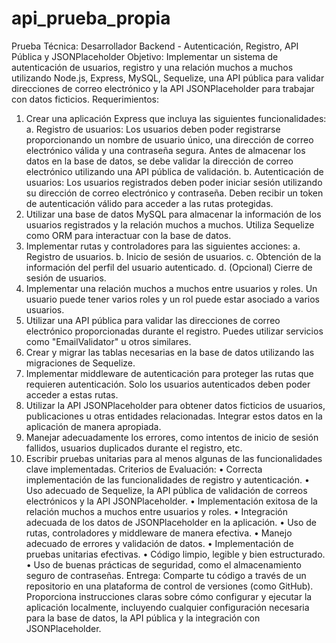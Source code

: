 # api_prueba_propia

Prueba Técnica: Desarrollador Backend - Autenticación, Registro, API Pública y JSONPlaceholder
Objetivo: Implementar un sistema de autenticación de usuarios, registro y una relación muchos a muchos utilizando Node.js, Express, MySQL, Sequelize, una API pública para validar direcciones de correo electrónico y la API JSONPlaceholder para trabajar con datos ficticios.
Requerimientos:
1.	Crear una aplicación Express que incluya las siguientes funcionalidades:
a. Registro de usuarios: Los usuarios deben poder registrarse proporcionando un nombre de usuario único, una dirección de correo electrónico válida y una contraseña segura. Antes de almacenar los datos en la base de datos, se debe validar la dirección de correo electrónico utilizando una API pública de validación.
b. Autenticación de usuarios: Los usuarios registrados deben poder iniciar sesión utilizando su dirección de correo electrónico y contraseña. Deben recibir un token de autenticación válido para acceder a las rutas protegidas.
2.	Utilizar una base de datos MySQL para almacenar la información de los usuarios registrados y la relación muchos a muchos. Utiliza Sequelize como ORM para interactuar con la base de datos.
3.	Implementar rutas y controladores para las siguientes acciones:
a. Registro de usuarios. b. Inicio de sesión de usuarios. c. Obtención de la información del perfil del usuario autenticado. d. (Opcional) Cierre de sesión de usuarios.
4.	Implementar una relación muchos a muchos entre usuarios y roles. Un usuario puede tener varios roles y un rol puede estar asociado a varios usuarios.
5.	Utilizar una API pública para validar las direcciones de correo electrónico proporcionadas durante el registro. Puedes utilizar servicios como "EmailValidator" u otros similares.
6.	Crear y migrar las tablas necesarias en la base de datos utilizando las migraciones de Sequelize.
7.	Implementar middleware de autenticación para proteger las rutas que requieren autenticación. Solo los usuarios autenticados deben poder acceder a estas rutas.
8.	Utilizar la API JSONPlaceholder para obtener datos ficticios de usuarios, publicaciones u otras entidades relacionadas. Integrar estos datos en la aplicación de manera apropiada.
9.	Manejar adecuadamente los errores, como intentos de inicio de sesión fallidos, usuarios duplicados durante el registro, etc.
10.	Escribir pruebas unitarias para al menos algunas de las funcionalidades clave implementadas.
Criterios de Evaluación:
•	Correcta implementación de las funcionalidades de registro y autenticación.
•	Uso adecuado de Sequelize, la API pública de validación de correos electrónicos y la API JSONPlaceholder.
•	Implementación exitosa de la relación muchos a muchos entre usuarios y roles.
•	Integración adecuada de los datos de JSONPlaceholder en la aplicación.
•	Uso de rutas, controladores y middleware de manera efectiva.
•	Manejo adecuado de errores y validación de datos.
•	Implementación de pruebas unitarias efectivas.
•	Código limpio, legible y bien estructurado.
•	Uso de buenas prácticas de seguridad, como el almacenamiento seguro de contraseñas.
Entrega:
Comparte tu código a través de un repositorio en una plataforma de control de versiones (como GitHub). Proporciona instrucciones claras sobre cómo configurar y ejecutar la aplicación localmente, incluyendo cualquier configuración necesaria para la base de datos, la API pública y la integración con JSONPlaceholder.
